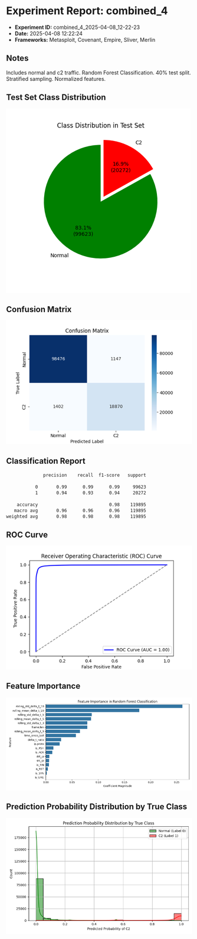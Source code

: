 # Experiment Report: combined_4

- **Experiment ID:** combined_4_2025-04-08_12-22-23
- **Date:** 2025-04-08 12:22:24
- **Frameworks:** Metasploit, Covenant, Empire, Sliver, Merlin
## Notes
Includes normal and c2 traffic. Random Forest Classification. 40% test split. Stratified sampling. Normalized features.

## Test Set Class Distribution
![Class Distribution Pie Chart](images/combined_4_2025-04-08_12-22-23_pie.png)

## Confusion Matrix
![Confusion Matrix](images/combined_4_2025-04-08_12-22-23_confusion.png)

## Classification Report
```
              precision    recall  f1-score   support

           0       0.99      0.99      0.99     99623
           1       0.94      0.93      0.94     20272

    accuracy                           0.98    119895
   macro avg       0.96      0.96      0.96    119895
weighted avg       0.98      0.98      0.98    119895
```

## ROC Curve
![ROC Curve](images/combined_4_2025-04-08_12-22-23_roc.png)

## Feature Importance
![Feature Importance](images/combined_4_2025-04-08_12-22-23_feature_importance.png)

## Prediction Probability Distribution by True Class
![Prediction Histogram](images/combined_4_2025-04-08_12-22-23_hist.png)
